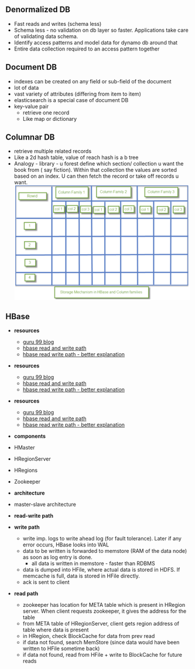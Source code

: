 ## Denormalized DB
- Fast reads and writes (schema less)
- Schema less - no validation on db layer so faster. Applications take care of validating data schema.
- Identify access patterns and model data for dynamo db around that
- Entire data collection required to an access pattern together

## Document DB
- indexes can be created on any field or sub-field of the document
- lot of data
- vast variety of attributes (differing from item to item)
- elasticsearch is a special case of document DB
- key-value pair
  - retrieve one record
  - Like map or dictionary


## Columnar DB
- retrieve multiple related records
- Like a 2d hash table, value of reach hash is a b tree
- Analogy - library - u forest define which section/ collection u want the book from ( say fiction). Within that collection the values are sorted based on an index. U can then fetch the record or take off records u want.
![Columnar DB](images/columnarDB.png)


## HBase
- **resources**
    - [guru 99 blog](https://www.guru99.com/hbase-architecture-data-flow-usecases.html)
    - [hbase read and write path](https://data-flair.training/blogs/hbase-operations/)
    - [hbase read write path - better explanation](https://acadgild.com/blog/read-write-operations-hbase)
   
- **resources**
    - [guru 99 blog](https://www.guru99.com/hbase-architecture-data-flow-usecases.html)
    - [hbase read and write path](https://data-flair.training/blogs/hbase-operations/)
    - [hbase read write path - better explanation](https://acadgild.com/blog/read-write-operations-hbase)
    
- **resources**
    - [guru 99 blog](https://www.guru99.com/hbase-architecture-data-flow-usecases.html)
    - [hbase read and write path](https://data-flair.training/blogs/hbase-operations/)
    - [hbase read write path - better explanation](https://acadgild.com/blog/read-write-operations-hbase)
    
- **components**

- HMaster
- HRegionServer
- HRegions
- Zookeeper

- **architecture**
- master-slave architecture

- **read-write path**

- **write path**
    - write imp. logs to write ahead log (for fault tolerance). Later if any error occurs, HBase looks into WAL
    - data to be written is forwarded to memstore (RAM of the data node) as soon as log entry is done.
        - all data is written in memstore - faster than RDBMS
    - data is dumped into HFile, where actual data is stored in HDFS. If memcache is full, data is stored in HFile directly.
    - ack is sent to client
    
- **read path**
    - zookeeper has location for META table which is present in HRegion server. When client requests zookeeper, it gives the address for the table
    - from META table of HRegionServer, client gets region address of table where data is present
    - in HRegion, check BlockCache for data from prev read
    - if data not found, search MemStore (since data would have been written to HFile sometime back)
    - if data not found, read from HFile + write to BlockCache for future reads
